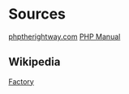 # Sources
[phptherightway.com](http://www.phptherightway.com/pages/Design-Patterns.html)
[PHP Manual](http://php.net/manual/en/)

## Wikipedia
[Factory](https://en.wikipedia.org/wiki/Factory_(object-oriented_programming))